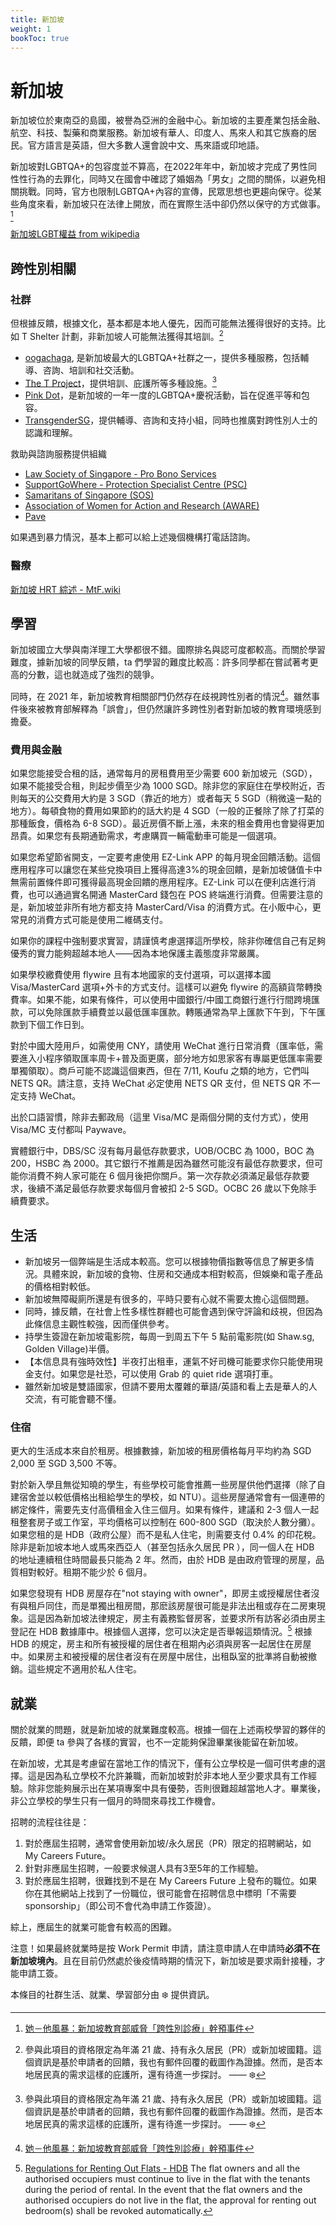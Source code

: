 ```yaml
---
title: 新加坡
weight: 1
bookToc: true
---
```


# 新加坡

新加坡位於東南亞的島國，被譽為亞洲的金融中心。新加坡的主要產業包括金融、航空、科技、製藥和商業服務。新加坡有華人、印度人、馬來人和其它族裔的居民。官方語言是英語，但大多數人還會說中文、馬來語或印地語。

新加坡對LGBTQA+的包容度並不算高，在2022年年中，新加坡才完成了男性同性性行為的去罪化，同時又在國會中確認了婚姻為「男女」之間的關係，以避免相關挑戰。同時，官方也限制LGBTQA+內容的宣傳，民眾思想也更趨向保守。從某些角度來看，新加坡只在法律上開放，而在實際生活中卻仍然以保守的方式做事。[^1]

[新加坡LGBT權益 from wikipedia](https://zh.wikipedia.org/zh-cn/%E6%96%B0%E5%8A%A0%E5%9D%A1LGBT%E6%9D%83%E7%9B%8A)

## 跨性別相關

### 社群

但根據反饋，根據文化，基本都是本地人優先，因而可能無法獲得很好的支持。比如 T Shelter 計劃，非新加坡人可能無法獲得其培訓。[^2]

- [oogachaga](https://oogachaga.com/), 是新加坡最大的LGBTQA+社群之一，提供多種服務，包括輔導、咨詢、培訓和社交活動。
- [The T Project](https://www.thetprojectsg.org/)，提供培訓、庇護所等多種設施。[^2]
- [Pink Dot](https://pinkdot.sg/)，是新加坡的一年一度的LGBTQA+慶祝活動，旨在促進平等和包容。
- [TransgenderSG](https://transgendersg.com/)，提供輔導、咨詢和支持小組，同時也推廣對跨性別人士的認識和理解。

救助與諮詢服務提供組織

- [Law Society of Singapore - Pro Bono Services](https://www.lawsociety.org.sg/our-community/pro-bono-services/)
- [SupportGoWhere - Protection Specialist Centre (PSC)](https://supportgowhere.life.gov.sg/services/SVC-FVSCF/protection-specialist-centre-psc)
- [Samaritans of Singapore (SOS)](https://www.sos.org.sg)
- [Association of Women for Action and Research (AWARE)](https://sacc.aware.org.sg)
- [Pave](https://www.pave.org.sg)

如果遇到暴力情況，基本上都可以給上述幾個機構打電話諮詢。

### 醫療

[新加坡 HRT 綜述 - MtF.wiki](https://mtf.wiki/zh-cn/docs/hrt/singapore/overview/)


## 學習

新加坡國立大學與南洋理工大學都很不錯。國際排名與認可度都較高。而關於學習難度，據新加坡的同學反饋，ta 們學習的難度比較高：許多同學都在嘗試著考更高的分數，這也就造成了強烈的競爭。

同時，在 2021 年，新加坡教育相關部門仍然存在歧視跨性別者的情況[^1]。雖然事件後來被教育部解釋為「誤會」，但仍然讓許多跨性別者對新加坡的教育環境感到擔憂。

### 費用與金融

如果您能接受合租的話，通常每月的房租費用至少需要 600 新加坡元（SGD），如果不能接受合租，則起步價至少為 1000 SGD。除非您的家庭住在學校附近，否則每天的公交費用大約是 3 SGD（靠近的地方）或者每天 5 SGD（稍微遠一點的地方）。每頓食物的費用如果節約的話大約是 4 SGD（一般的正餐除了除了打菜的那種飯食，價格為 6-8 SGD）。最近房價不斷上漲，未來的租金費用也會變得更加昂貴。如果您有長期通勤需求，考慮購買一輛電動車可能是一個選項。

如果您希望節省開支，一定要考慮使用 EZ-Link APP 的每月現金回饋活動。這個應用程序可以讓您在某些兌換項目上獲得高達3%的現金回饋，是新加坡儲值卡中無需前置條件即可獲得最高現金回饋的應用程序。EZ-Link 可以在便利店進行消費，也可以通過實名開通 MasterCard 錢包在 POS 終端進行消費。但需要注意的是，新加坡並非所有地方都支持 MasterCard/Visa 的消費方式。在小販中心，更常見的消費方式可能是使用二維碼支付。

如果你的課程中強制要求實習，請謹慎考慮選擇這所學校，除非你確信自己有足夠優秀的實力能夠超越本地人——因為本地保護主義態度非常嚴厲。

如果學校繳費使用 flywire 且有本地國家的支付選項，可以選擇本國 Visa/MasterCard 選項+外卡的方式支付。這樣可以避免 flywire 的高額貨幣轉換費率。如果不能，如果有條件，可以使用中國銀行/中國工商銀行進行行間跨境匯款，可以免除匯款手續費並以最低匯率匯款。轉賬通常為早上匯款下午到，下午匯款到下個工作日到。

對於中國大陸用戶，如需使用 CNY，請使用 WeChat 進行日常消費（匯率低，需要進入小程序領取匯率周卡+普及面更廣，部分地方如思家客有專屬更低匯率需要單獨領取）。商戶可能不認識這個東西，但在 7/11, Koufu 之類的地方，它們叫 NETS QR。請注意，支持 WeChat 必定使用 NETS QR 支付，但 NETS QR 不一定支持 WeChat。

出於口語習慣，除非去郵政局（這里 Visa/MC 是兩個分開的支付方式），使用 Visa/MC 支付都叫 Paywave。

實體銀行中，DBS/SC 沒有每月最低存款要求，UOB/OCBC 為 1000，BOC 為 200，HSBC 為 2000。其它銀行不推薦是因為雖然可能沒有最低存款要求，但可能你消費不夠人家可能在 6 個月後把你關戶。第一次存款必須滿足最低存款要求，後續不滿足最低存款要求每個月會被扣 2-5 SGD。OCBC 26 歲以下免除手續費要求。


## 生活

- 新加坡另一個弊端是生活成本較高。您可以根據物價指數等信息了解更多情況。具體來說，新加坡的食物、住房和交通成本相對較高，但娛樂和電子產品的價格相對較低。
- 新加坡無障礙廁所還是有很多的，平時只要有心就不需要太擔心這個問題。
- 同時，據反饋，在社會上性多樣性群體也可能會遇到保守評論和歧視，但因為此條信息主觀性較強，因而僅供參考。
- 持學生簽證在新加坡電影院，每周一到周五下午 5 點前電影院(如 Shaw.sg, Golden Village)半價。
- 【本信息具有強時效性】半夜打出租車，運氣不好司機可能要求你只能使用現金支付。如果您是社恐，可以使用 Grab 的 quiet ride 選項打車。
- 雖然新加坡是雙語國家，但請不要用太覆雜的華語/英語和看上去是華人的人交流，有可能會聽不懂。


### 住宿

更大的生活成本來自於租房。根據數據，新加坡的租房價格每月平均約為 SGD 2,000 至 SGD 3,500 不等。

對於新入學且無從知曉的學生，有些學校可能會推薦一些房屋供他們選擇（除了自建宿舍並以較低價格出租給學生的學校，如 NTU）。這些房屋通常會有一個連帶的綁定條件，需要先支付高價租金入住三個月。如果有條件，建議和 2-3 個人一起租整套房子或工作室，平均價格可以控制在 600-800 SGD（取決於人數分攤）。如果您租的是 HDB（政府公屋）而不是私人住宅，則需要支付 0.4% 的印花稅。除非是新加坡本地人或馬來西亞人（甚至包括永久居民 PR ），同一個人在 HDB 的地址連續租住時間最長只能為 2 年。然而，由於 HDB 是由政府管理的房屋，品質相對較好。租期不能少於 6 個月。

如果您發現有 HDB 房屋存在"not staying with owner"，即房主或授權居住者沒有與租戶同住，而是單獨出租房間，那麽該房屋很可能是非法出租或存在二房東現象。這是因為新加坡法律規定，房主有義務監督房客，並要求所有訪客必須由房主登記在 HDB 數據庫中。根據個人選擇，您可以決定是否舉報這類情況。[^3] 根據 HDB 的規定，房主和所有被授權的居住者在租期內必須與房客一起居住在房屋中。如果房主和被授權的居住者沒有在房屋中居住，出租臥室的批準將自動被撤銷。這些規定不適用於私人住宅。

## 就業

關於就業的問題，就是新加坡的就業難度較高。根據一個在上述兩校學習的夥伴的反饋，即便 ta 參與了各樣的實習，也不一定能夠保證畢業後能留在新加坡。

在新加坡，尤其是考慮留在當地工作的情況下，僅有公立學校是一個可供考慮的選擇。這是因為私立學校不允許兼職，而新加坡對於非本地人至少要求具有工作經驗。除非您能夠展示出在某項專案中具有優勢，否則很難超越當地人才。畢業後，非公立學校的學生只有一個月的時間來尋找工作機會。

招聘的流程往往是：
1. 對於應屆生招聘，通常會使用新加坡/永久居民（PR）限定的招聘網站，如 My Careers Future。
2. 針對非應屆生招聘，一般要求候選人具有3至5年的工作經驗。
3. 對於應屆生招聘，很難找到不是在 My Careers Future 上發布的職位。如果你在其他網站上找到了一份職位，很可能會在招聘信息中標明「不需要 sponsorship」（即公司不會代為申請工作簽證）。

綜上，應屆生的就業可能會有較高的困難。

注意！如果最終就業時是按 Work Permit 申請，請注意申請人在申請時**必須不在新加坡境內**。且在目前仍然處於後疫情時期的情況下，新加坡是要求兩針接種，才能申請工簽。




[^1]: [她－他風暴：新加坡教育部威脅「跨性別診療」幹預事件](https://global.udn.com/global_vision/story/8664/5228209)
[^2]: 參與此項目的資格限定為年滿 21 歲、持有永久居民（PR）或新加坡國籍。這個資訊是基於申請者的回饋，我也有郵件回覆的截圖作為證據。然而，是否本地居民真的需求這樣的庇護所，還有待進一步探討。 —— ❄️
[^3]: [Regulations for Renting Out Flats - HDB](https://www.hdb.gov.sg/business/estate-agents-and-salespersons/renting-out-a-flat-or-bedroom/regulations-for-renting-out-flats) The flat owners and all the authorised occupiers must continue to live in the flat with the tenants during the period of rental. In the event that the flat owners and the authorised occupiers do not live in the flat, the approval for renting out bedroom(s) shall be revoked automatically.


本條目的社群生活、就業、學習部分由 ❄️ 提供資訊。